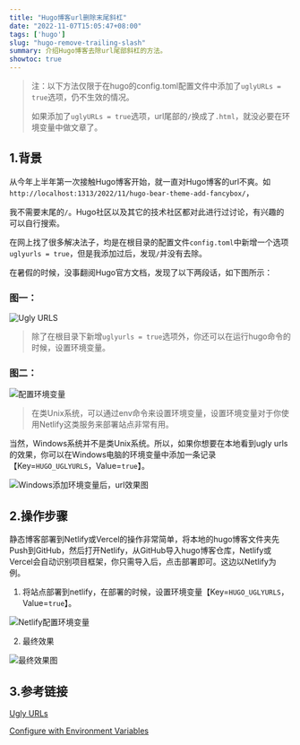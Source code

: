 ```yaml
---
title: "Hugo博客url删除末尾斜杠"
date: "2022-11-07T15:05:47+08:00"
tags: ['hugo']
slug: "hugo-remove-trailing-slash"
summary: 介绍Hugo博客去除url尾部斜杠的方法。
showtoc: true
---
```


> 注：以下方法仅限于在hugo的config.toml配置文件中添加了`uglyURLs = true`选项，仍不生效的情况。
> 
> 如果添加了`uglyURLs = true`选项，url尾部的`/`换成了`.html`，就没必要在环境变量中做文章了。

## 1.背景

从今年上半年第一次接触Hugo博客开始，就一直对Hugo博客的url不爽。如`http://localhost:1313/2022/11/hugo-bear-theme-add-fancybox/`，

我不需要末尾的`/`。Hugo社区以及其它的技术社区都对此进行过讨论，有兴趣的可以自行搜索。

在网上找了很多解决法子，均是在根目录的配置文件`config.toml`中新增一个选项`uglyurls = true`，但是我添加过后，发现`/`并没有去除。

在暑假的时候，没事翻阅Hugo官方文档，发现了以下两段话，如下图所示：

### 图一：

![Ugly URLS](https://vip2.loli.io/2022/11/07/GFB9zYwN8pMOZxh.png)

>  除了在根目录下新增`uglyurls = true`选项外，你还可以在运行hugo命令的时候，设置环境变量。

### 图二：

![配置环境变量](https://vip2.loli.io/2022/11/07/wYqv3gPuHtXpA6e.png)

> 在类Unix系统，可以通过env命令来设置环境变量，设置环境变量对于你使用Netlify这类服务来部署站点非常有用。

当然，Windows系统并不是类Unix系统。所以，如果你想要在本地看到ugly urls的效果，你可以在Windows电脑的环境变量中添加一条记录【Key=`HUGO_UGLYURLS`，Value=`true`】。

![Windows添加环境变量后，url效果图](https://vip2.loli.io/2022/11/07/Yukdhl3s8pGxjTP.png)



## 2.操作步骤

静态博客部署到Netlify或Vercel的操作非常简单，将本地的hugo博客文件夹先Push到GitHub，然后打开Netlify，从GitHub导入hugo博客仓库，Netlify或Vercel会自动识别项目框架，你只需导入后，点击部署即可。这边以Netlify为例。

1. 将站点部署到netlify，在部署的时候，设置环境变量【Key=`HUGO_UGLYURLS`，Value=`true`】。

![Netlify配置环境变量](https://vip2.loli.io/2022/11/07/BdWo3wJFXmUik5Z.png)

2. 最终效果

![最终效果图](https://vip2.loli.io/2022/11/07/Rr4m6ukvbcWaU9i.png)



## 3.参考链接

[Ugly URLs](https://gohugo.io/content-management/urls/#ugly-urls)

[Configure with Environment Variables ](https://gohugo.io/getting-started/configuration/#configure-with-environment-variables)
